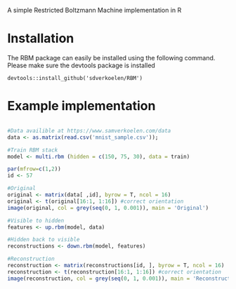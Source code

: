 A simple Restricted Boltzmann Machine implementation in R

# Installation
The RBM package can easily be installed using the following command. Please make sure the devtools package is installed
```
devtools::install_github('sdverkoelen/RBM')
```

# Example implementation
```R

#Data availible at https://www.samverkoelen.com/data
data <- as.matrix(read.csv('mnist_sample.csv'));

#Train RBM stack
model <- multi.rbm (hidden = c(150, 75, 30), data = train)

par(mfrow=c(1,2))
id <- 57

#Original
original <- matrix(data[ ,id], byrow = T, ncol = 16)
original <- t(original[16:1, 1:16]) #correct orientation
image(original, col = grey(seq(0, 1, 0.001)), main = 'Original')

#Visible to hidden
features <- up.rbm(model, data)

#Hidden back to visible
reconstructions <- down.rbm(model, features)

#Reconstruction
reconstruction <- matrix(reconstructions[id, ], byrow = T, ncol = 16)
reconstruction <- t(reconstruction[16:1, 1:16]) #correct orientation
image(reconstruction, col = grey(seq(0, 1, 0.001)), main = 'Reconstruction')
```
